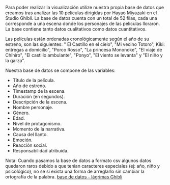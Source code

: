 Para poder realizar la visualización utilize nuestra propia base de datos que creamos tras analizar las 10 películas dirigidas por Hayao Miyazaki en el Studio Ghibli. La base de datos cuenta con un total de 52 filas, cada una corresponde a una escena donde los personajes de las películas lloraron. La base contiene tanto datos cualitativos como datos cuantitativos.

Las películas están ordenadas cronológicamente según el año de su estreno,  son las siguientes: " El Castillo en el cielo", "Mi vecino Totoro", Kiki: entregas a domicilio", "Porco Rosso", "La princesa Mononoke", "El viaje de Chihiro", "El castillo ambulante", "Ponyo", "El viento se levanta" y "El niño y la garza".

Nuestra base de datos se compone de las variables:
- Título de la película.
- Año de estreno.
- Timestamp de la escena.
- Duración (en segundos).
- Descripción de la escena.
- Nombre personaje.
- Género.
- Edad.
- Nivel de protagonismo.
- Momento de la narrativa.
- Causa del llanto.
- Emoción.
- Reacción social.
- Responsabilidad atribuida.

Nota: Cuando pasamos la base de datos a formato csv algunos datos quedaron raros debido a que tenian caracteres especiales (ej: año, niño y psicológico), no se si exista una forma de arreglarlo sin cambiar la ortografía de la palabra.
[base de datos - lágrimas Ghibli](https://drive.google.com/file/d/1G6XCaVN_G6qhacoo19Jj10PPrrjnuYpz/view?usp=drivesdk)


